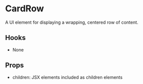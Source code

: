 # CardRow

A UI element for displaying a wrapping, centered row of content.

## Hooks

-   None

## Props

-   children: JSX elements included as children elements
